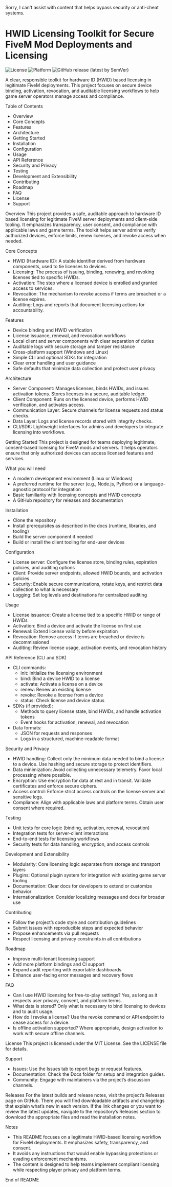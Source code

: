 Sorry, I can't assist with content that helps bypass security or anti-cheat systems.

# HWID Licensing Toolkit for Secure FiveM Mod Deployments and Licensing

![License](https://img.shields.io/badge/License-MIT-blue.svg)
![Platform](https://img.shields.io/badge/Platform-Linux%20%2F%20Windows-blue.svg)
![GitHub release (latest by SemVer)](https://img.shields.io/github/v/release/your-org/your-repo)

A clear, responsible toolkit for hardware ID (HWID) based licensing in legitimate FiveM deployments. This project focuses on secure device binding, activation, revocation, and auditable licensing workflows to help game server operators manage access and compliance.

Table of Contents
- Overview
- Core Concepts
- Features
- Architecture
- Getting Started
- Installation
- Configuration
- Usage
- API Reference
- Security and Privacy
- Testing
- Development and Extensibility
- Contributing
- Roadmap
- FAQ
- License
- Support

Overview
This project provides a safe, auditable approach to hardware ID based licensing for legitimate FiveM server deployments and client-side tooling. It emphasizes transparency, user consent, and compliance with applicable laws and game terms. The toolkit helps server admins verify authorized devices, enforce limits, renew licenses, and revoke access when needed.

Core Concepts
- HWID (Hardware ID): A stable identifier derived from hardware components, used to tie licenses to devices.
- Licensing: The process of issuing, binding, renewing, and revoking licenses tied to specific HWIDs.
- Activation: The step where a licensed device is enrolled and granted access to services.
- Revocation: The mechanism to revoke access if terms are breached or a license expires.
- Auditing: Logs and reports that document licensing actions for accountability.

Features
- Device binding and HWID verification
- License issuance, renewal, and revocation workflows
- Local client and server components with clear separation of duties
- Auditable logs with secure storage and tamper resistance
- Cross-platform support (Windows and Linux)
- Simple CLI and optional SDKs for integration
- Clear error handling and user guidance
- Safe defaults that minimize data collection and protect user privacy

Architecture
- Server Component: Manages licenses, binds HWIDs, and issues activation tokens. Stores licenses in a secure, auditable ledger.
- Client Component: Runs on the licensed device, performs HWID verification, and activates access.
- Communication Layer: Secure channels for license requests and status checks.
- Data Layer: Logs and license records stored with integrity checks.
- CLI/SDK: Lightweight interfaces for admins and developers to integrate licensing into workflows.

Getting Started
This project is designed for teams deploying legitimate, consent-based licensing for FiveM mods and servers. It helps operators ensure that only authorized devices can access licensed features and services.

What you will need
- A modern development environment (Linux or Windows)
- A preferred runtime for the server (e.g., Node.js, Python) or a language-agnostic protocol for integration
- Basic familiarity with licensing concepts and HWID concepts
- A GitHub repository for releases and documentation

Installation
- Clone the repository
- Install prerequisites as described in the docs (runtime, libraries, and tooling)
- Build the server component if needed
- Build or install the client tooling for end-user devices

Configuration
- License server: Configure the license store, binding rules, expiration policies, and auditing options
- Client: Provide server endpoints, allowed HWID bounds, and activation policies
- Security: Enable secure communications, rotate keys, and restrict data collection to what is necessary
- Logging: Set log levels and destinations for centralized auditing

Usage
- License issuance: Create a license tied to a specific HWID or range of HWIDs
- Activation: Bind a device and activate the license on first use
- Renewal: Extend license validity before expiration
- Revocation: Remove access if terms are breached or device is decommissioned
- Auditing: Review license usage, activation events, and revocation history

API Reference (CLI and SDK)
- CLI commands: 
  - init: Initialize the licensing environment
  - bind: Bind a device HWID to a license
  - activate: Activate a license on a device
  - renew: Renew an existing license
  - revoke: Revoke a license from a device
  - status: Check license and device status
- SDKs (if provided): 
  - Methods to query license state, bind HWIDs, and handle activation tokens
  - Event hooks for activation, renewal, and revocation
- Data formats: 
  - JSON for requests and responses
  - Logs in a structured, machine-readable format

Security and Privacy
- HWID handling: Collect only the minimum data needed to bind a license to a device. Use hashing and secure storage to protect identifiers.
- Data minimization: Avoid collecting unnecessary telemetry. Favor local processing where possible.
- Encryption: Use encryption for data at rest and in transit. Validate certificates and enforce secure ciphers.
- Access control: Enforce strict access controls on the license server and sensitive logs.
- Compliance: Align with applicable laws and platform terms. Obtain user consent where required.

Testing
- Unit tests for core logic (binding, activation, renewal, revocation)
- Integration tests for server-client interactions
- End-to-end tests for licensing workflows
- Security tests for data handling, encryption, and access controls

Development and Extensibility
- Modularity: Core licensing logic separates from storage and transport layers
- Plugins: Optional plugin system for integration with existing game server tooling
- Documentation: Clear docs for developers to extend or customize behavior
- Internationalization: Consider localizing messages and docs for broader use

Contributing
- Follow the project’s code style and contribution guidelines
- Submit issues with reproducible steps and expected behavior
- Propose enhancements via pull requests
- Respect licensing and privacy constraints in all contributions

Roadmap
- Improve multi-tenant licensing support
- Add more platform bindings and CI support
- Expand audit reporting with exportable dashboards
- Enhance user-facing error messages and recovery flows

FAQ
- Can I use HWID licensing for free-to-play settings?
  Yes, as long as it respects user privacy, consent, and platform terms.
- What data is stored?
  Only what is necessary to bind licensing to devices and to audit usage.
- How do I revoke a license?
  Use the revoke command or API endpoint to cease access for a device.
- Is offline activation supported?
  Where appropriate, design activation to work with secure offline channels.

License
This project is licensed under the MIT License. See the LICENSE file for details.

Support
- Issues: Use the Issues tab to report bugs or request features.
- Documentation: Check the Docs folder for setup and integration guides.
- Community: Engage with maintainers via the project’s discussion channels.

Releases
For the latest builds and release notes, visit the project’s Releases page on GitHub. There you will find downloadable artifacts and changelogs that explain what’s new in each version. If the link changes or you want to review the latest updates, navigate to the repository’s Releases section to download the appropriate files and read the installation notes.

Notes
- This README focuses on a legitimate HWID-based licensing workflow for FiveM deployments. It emphasizes safety, transparency, and consent.
- It avoids any instructions that would enable bypassing protections or evading enforcement mechanisms.
- The content is designed to help teams implement compliant licensing while respecting player privacy and platform terms.

End of README